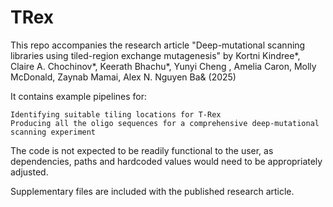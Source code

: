 # TRex

This repo accompanies the research article "Deep-mutational scanning libraries using tiled-region exchange mutagenesis" by Kortni Kindree*, Claire A. Chochinov*, Keerath Bhachu*, Yunyi Cheng , Amelia Caron, Molly McDonald, Zaynab Mamai, Alex N. Nguyen Ba& (2025)

It contains example pipelines for:

    Identifying suitable tiling locations for T-Rex
    Producing all the oligo sequences for a comprehensive deep-mutational scanning experiment

The code is not expected to be readily functional to the user, as dependencies, paths and hardcoded values would need to be appropriately adjusted.

Supplementary files are included with the published research article.
